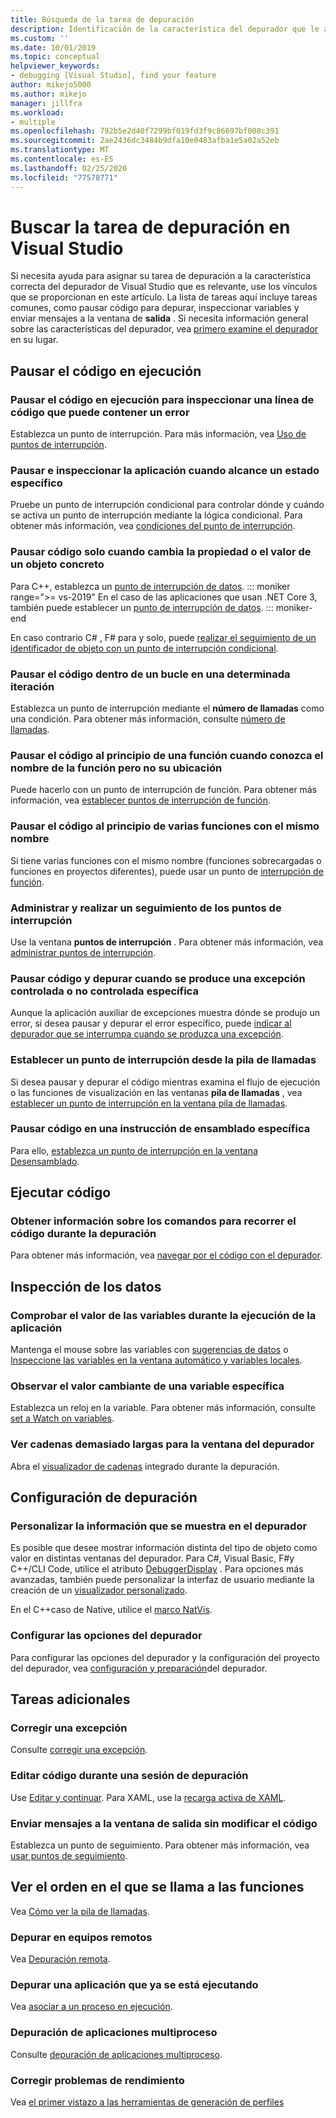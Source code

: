 ```yaml
---
title: Búsqueda de la tarea de depuración
description: Identificación de la característica del depurador que le ayudará a depurar la aplicación
ms.custom: ''
ms.date: 10/01/2019
ms.topic: conceptual
helpviewer_keywords:
- debugging [Visual Studio], find your feature
author: mikejo5000
ms.author: mikejo
manager: jillfra
ms.workload:
- multiple
ms.openlocfilehash: 792b5e2d40f7299bf019fd3f9c86697bf008c391
ms.sourcegitcommit: 2ae2436dc3484b9dfa10e0483afba1e5a02a52eb
ms.translationtype: MT
ms.contentlocale: es-ES
ms.lasthandoff: 02/25/2020
ms.locfileid: "77578771"
---
```

# <a name="find-your-debugging-task-in-visual-studio"></a>Buscar la tarea de depuración en Visual Studio

Si necesita ayuda para asignar su tarea de depuración a la característica correcta del depurador de Visual Studio que es relevante, use los vínculos que se proporcionan en este artículo. La lista de tareas aquí incluye tareas comunes, como pausar código para depurar, inspeccionar variables y enviar mensajes a la ventana de **salida** . Si necesita información general sobre las características del depurador, vea [primero examine el depurador](debugger-feature-tour.md) en su lugar.

## <a name="pause-running-code"></a>Pausar el código en ejecución

### <a name="pause-running-code-to-inspect-a-line-of-code-that-may-contain-a-bug"></a>Pausar el código en ejecución para inspeccionar una línea de código que puede contener un error

Establezca un punto de interrupción. Para más información, vea [Uso de puntos de interrupción](using-breakpoints.md).

### <a name="pause-and-inspect-your-app-when-it-reaches-a-specific-state"></a>Pausar e inspeccionar la aplicación cuando alcance un estado específico

Pruebe un punto de interrupción condicional para controlar dónde y cuándo se activa un punto de interrupción mediante la lógica condicional. Para obtener más información, vea [condiciones del punto de interrupción](using-breakpoints.md#breakpoint-conditions).

### <a name="pause-code-only-when-a-specific-objects-property-or-value-changes"></a>Pausar código solo cuando cambia la propiedad o el valor de un objeto concreto

Para C++, establezca un [punto de interrupción de datos](using-breakpoints.md#BKMK_set_a_data_breakpoint_native_cplusplus). 
::: moniker range=">= vs-2019"
En el caso de las aplicaciones que usan .NET Core 3, también puede establecer un [punto de interrupción de datos](using-breakpoints.md#BKMK_set_a_data_breakpoint_managed).
::: moniker-end

En caso contrario C# , F# para y solo, puede [realizar el seguimiento de un identificador de objeto con un punto de interrupción condicional](using-breakpoints.md#using-object-ids-in-breakpoint-conditions-c-and-f).

### <a name="pause-code-inside-a-loop-at-a-certain-iteration"></a>Pausar el código dentro de un bucle en una determinada iteración

Establezca un punto de interrupción mediante el **número de llamadas** como una condición. Para obtener más información, consulte [número de llamadas](using-breakpoints.md#set-a-hit-count-condition).

### <a name="pause-code-at-the-start-of-a-function-when-you-know-the-function-name-but-not-its-location"></a>Pausar el código al principio de una función cuando conozca el nombre de la función pero no su ubicación

Puede hacerlo con un punto de interrupción de función. Para obtener más información, vea [establecer puntos de interrupción de función](using-breakpoints.md#BKMK_Set_a_breakpoint_in_a_source_file).

### <a name="pause-code-at-the-start-of-multiple-functions-with-the-same-name"></a>Pausar el código al principio de varias funciones con el mismo nombre

Si tiene varias funciones con el mismo nombre (funciones sobrecargadas o funciones en proyectos diferentes), puede usar un punto de [interrupción de función](using-breakpoints.md#BKMK_Set_a_breakpoint_in_a_source_file).

### <a name="manage-and-keep-track-of-your-breakpoints"></a>Administrar y realizar un seguimiento de los puntos de interrupción

Use la ventana **puntos de interrupción** . Para obtener más información, vea [administrar puntos de interrupción](using-breakpoints.md#BKMK_Specify_advanced_properties_of_a_breakpoint_).

### <a name="pause-code-and-debug-when-a-specific-handled-or-unhandled-exception-is-thrown"></a>Pausar código y depurar cuando se produce una excepción controlada o no controlada específica

Aunque la aplicación auxiliar de excepciones muestra dónde se produjo un error, si desea pausar y depurar el error específico, puede [indicar al depurador que se interrumpa cuando se produzca una excepción](managing-exceptions-with-the-debugger.md#tell-the-debugger-to-break-when-an-exception-is-thrown).

### <a name="set-a-breakpoint-from-the-call-stack"></a>Establecer un punto de interrupción desde la pila de llamadas

Si desea pausar y depurar el código mientras examina el flujo de ejecución o las funciones de visualización en las ventanas **pila de llamadas** , vea [establecer un punto de interrupción en la ventana pila de llamadas](using-breakpoints.md#BKMK_Set_a_breakpoint_from_debugger_windows).

### <a name="pause-code-at-a-specific-assembly-instruction"></a>Pausar código en una instrucción de ensamblado específica

Para ello, [establezca un punto de interrupción en la ventana Desensamblado](using-breakpoints.md#BKMK_Set_a_breakpoint_from_debugger_windows).

## <a name="execute-code"></a>Ejecutar código

### <a name="learn-the-commands-to-step-through-your-code-while-debugging"></a>Obtener información sobre los comandos para recorrer el código durante la depuración

Para obtener más información, vea [navegar por el código con el depurador](navigating-through-code-with-the-debugger.md).

## <a name="inspect-data"></a>Inspección de los datos

### <a name="check-the-value-of-variables-while-running-your-app"></a>Comprobar el valor de las variables durante la ejecución de la aplicación

Mantenga el mouse sobre las variables con [sugerencias de datos](view-data-values-in-data-tips-in-the-code-editor.md) o [Inspeccione las variables en la ventana automático y variables locales](autos-and-locals-windows.md).

### <a name="observe-the-changing-value-of-a-specific-variable"></a>Observar el valor cambiante de una variable específica

Establezca un reloj en la variable. Para obtener más información, consulte [set a Watch on variables](watch-and-quickwatch-windows.md).

### <a name="view-strings-that-are-too-long-for-the-debugger-window"></a>Ver cadenas demasiado largas para la ventana del depurador

Abra el [visualizador de cadenas](view-strings-visualizer.md) integrado durante la depuración.

## <a name="configure-debugging"></a>Configuración de depuración

### <a name="customize-information-shown-in-the-debugger"></a>Personalizar la información que se muestra en el depurador

Es posible que desee mostrar información distinta del tipo de objeto como valor en distintas ventanas del depurador. Para C#, Visual Basic, F#y C++/CLI Code, utilice el atributo [DebuggerDisplay](using-the-debuggerdisplay-attribute.md) . Para opciones más avanzadas, también puede personalizar la interfaz de usuario mediante la creación de un [visualizador personalizado](create-custom-visualizers-of-data.md).

En el C++caso de Native, utilice el [marco NatVis](create-custom-views-of-native-objects.md).

### <a name="configure-debugger-settings"></a>Configurar las opciones del depurador

Para configurar las opciones del depurador y la configuración del proyecto del depurador, vea [configuración y preparación](debugger-settings-and-preparation.md)del depurador.

## <a name="additional-tasks"></a>Tareas adicionales

### <a name="fix-an-exception"></a>Corregir una excepción

Consulte [corregir una excepción](write-better-code-with-visual-studio.md#fix-an-exception).

### <a name="edit-code-during-a-debugging-session"></a>Editar código durante una sesión de depuración

Use [Editar y continuar](edit-and-continue.md). Para XAML, use la [recarga activa de XAML](../xaml-tools/xaml-hot-reload.md).

### <a name="send-messages-to-the-output-window-without-modifying-code"></a>Enviar mensajes a la ventana de salida sin modificar el código

Establezca un punto de seguimiento. Para obtener más información, vea [usar puntos de seguimiento](using-tracepoints.md).

## <a name="view-the-order-in-which-functions-are-called"></a>Ver el orden en el que se llama a las funciones

Vea [Cómo ver la pila de llamadas](how-to-use-the-call-stack-window.md).

### <a name="debug-on-remote-machines"></a>Depurar en equipos remotos

Vea [Depuración remota](remote-debugging.md).

### <a name="debug-an-app-that-is-already-running"></a>Depurar una aplicación que ya se está ejecutando

Vea [asociar a un proceso en ejecución](attach-to-running-processes-with-the-visual-studio-debugger.md).

### <a name="debug-multithreaded-applications"></a>Depuración de aplicaciones multiproceso

Consulte [depuración de aplicaciones multiproceso](debug-multithreaded-applications-in-visual-studio.md).

### <a name="fix-performance-issues"></a>Corregir problemas de rendimiento

Vea [el primer vistazo a las herramientas de generación de perfiles](../profiling/profiling-feature-tour.md)